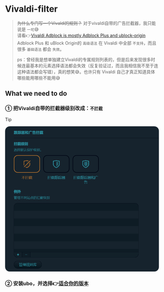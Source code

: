 # Vivaldi-filter

> ~~为什么专门写一个Vivaldi的规则？~~ 对于vivaldi自带的广告拦截器，我只能说是 `一坨`:sweat_smile:  
> 请看👉[Vivaldi Adblock is mostly Adblock Plus and ublock-origin](https://baronhk.wordpress.com/2021/10/15/vivaldi-adblock-is-mostly-adblock-plus-and-ublock-origin/)  
> Adblock Plus 和 uBlock Origin的 `高级语法` 在 Vivaldi 中全部 `不支持`，而且很多 `基础语法` 都会 `失效`。 
>  
> ps：曾经我是想单独建立Vivaldi的专属规则列表的，但是后来发现很多时候连最基本的元素选择语法都会失效（反复验证过，而且我相信我不至于连这种语法都会写错），真的想笑:sweat_smile:。也许只有 Vivaldi 自己才真正知道具体哪些能用哪些不能用:sweat_smile:








## What we need to do

### ① 把Vivaldi自带的拦截器级别改成：`不拦截`

> [!TIP]  
> 
> ![](https://raw.githubusercontent.com/fenglingback/cxfllist/main/images/vivaidi拦截器设置.png)


### ② 安装ubo，并选择👉[适合你的版本](https://github.com/fenglingback/cxfllist?tab=readme-ov-file#%E5%BF%AB%E9%80%9F%E6%8C%87%E5%8D%97)

